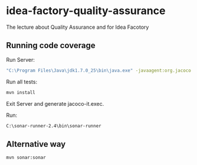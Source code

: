 idea-factory-quality-assurance
==============================

The lecture about Quality Assurance and for Idea Facotory

Running code coverage
------------------------------

Run Server:

```bash
"C:\Program Files\Java\jdk1.7.0_25\bin\java.exe" -javaagent:org.jacoco.agent-0.7.1.201405082137-runtime.jar=destfile=jacoco-it.exec -cp "rmi-server/target/classes;rmi-server/target/lib/*;*;rmi-client/target/classes;rmi-client/target/lib/*;" pl.edu.knbit.qa.server.Server
```

Run all tests:

```bash
mvn install
```

Exit Server and generate jacoco-it.exec.

Run:

```bash
C:\sonar-runner-2.4\bin\sonar-runner
```

Alternative way
------------------------------

```bash
mvn sonar:sonar
```
